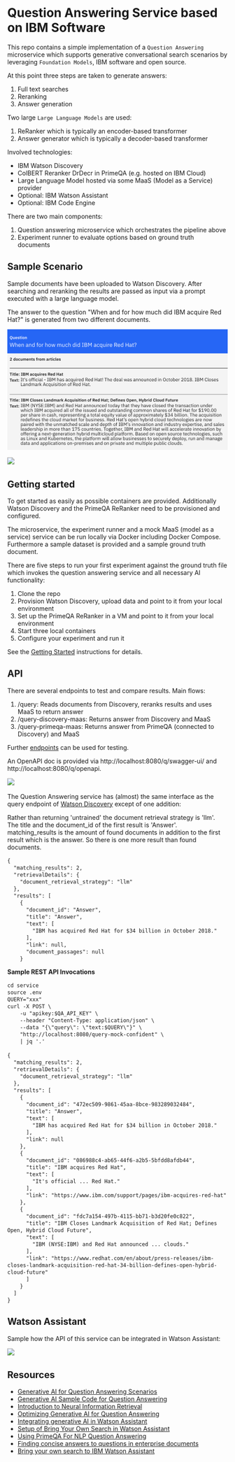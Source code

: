 # Question Answering Service based on IBM Software

This repo contains a simple implementation of a `Question Answering` microservice which supports generative conversational search scenarios by leveraging `Foundation Models`, IBM software and open source.

At this point three steps are taken to generate answers:

1. Full text searches
2. Reranking
3. Answer generation

Two large `Large Language Models` are used:

1. ReRanker which is typically an encoder-based transformer
2. Answer generator which is typically a decoder-based transformer

Involved technologies:

* IBM Watson Discovery
* ColBERT Reranker DrDecr in PrimeQA (e.g. hosted on IBM Cloud)
* Large Language Model hosted via some MaaS (Model as a Service) provider
* Optional: IBM Watson Assistant
* Optional: IBM Code Engine

There are two main components:

1. Question answering microservice which orchestrates the pipeline above
2. Experiment runner to evaluate options based on ground truth documents


## Sample Scenario

Sample documents have been uploaded to Watson Discovery. After searching and reranking the results are passed as input via a prompt executed with a large language model.

The answer to the question "When and for how much did IBM acquire Red Hat?" is generated from two different documents.

<kbd><img src="screenshots/Demo5.png" /></kbd>

<kbd><img src="screenshots/Demo4.png" /></kbd>


## Getting started

To get started as easily as possible containers are provided. Additionally Watson Discovery and the PrimeQA ReRanker need to be provisioned and configured.

The microservice, the experiment runner and a mock MaaS (model as a service) service can be run locally via Docker including Docker Compose. Furthermore a sample dataset is provided and a sample ground truth document.

There are five steps to run your first experiment against the ground truth file which invokes the question answering service and all necessary AI functionality:

1. Clone the repo
2. Provision Watson Discovery, upload data and point to it from your local environment
3. Set up the PrimeQA ReRanker in a VM and point to it from your local environment
4. Start three local containers
5. Configure your experiment and run it

See the [Getting Started](Setup.md#getting-started) instructions for details.


## API

There are several endpoints to test and compare results. Main flows:

1. /query: Reads documents from Discovery, reranks results and uses MaaS to return answer
2. /query-discovery-maas: Returns answer from Discovery and MaaS
3. /query-primeqa-maas: Returns answer from PrimeQA (connected to Discovery) and MaaS

Further [endpoints](https://github.com/nheidloff/question-answering/blob/main/service/src/main/java/com/ibm/question_answering/AnswerResource.java) can be used for testing.

An OpenAPI doc is provided via http://localhost:8080/q/swagger-ui/ and http://localhost:8080/q/openapi.

<kbd><img src="screenshots/OpenAI-UI.png" /></kbd>

The Question Answering service has (almost) the same interface as the query endpoint of [Watson Discovery](https://cloud.ibm.com/apidocs/discovery-data#query) except of one addition:

Rather than returning 'untrained' the document retrieval strategy is 'llm'. The title and the document_id of the first result is 'Answer'. matching_results is the amount of found documents in addition to the first result which is the answer. So there is one more result than found documents.

```
{
  "matching_results": 2,
  "retrievalDetails": {
    "document_retrieval_strategy": "llm"
  },
  "results": [
    {
      "document_id": "Answer",
      "title": "Answer",
      "text": [
        "IBM has acquired Red Hat for $34 billion in October 2018."
      ],
      "link": null,
      "document_passages": null
    }
```


**Sample REST API Invocations**

```
cd service
source .env
QUERY="xxx"
curl -X POST \
    -u "apikey:$QA_API_KEY" \
    --header "Content-Type: application/json" \
    --data "{\"query\": \"text:$QUERY\"}" \
    "http://localhost:8080/query-mock-confident" \
    | jq '.'

{
  "matching_results": 2,
  "retrievalDetails": {
    "document_retrieval_strategy": "llm"
  },
  "results": [
    {
      "document_id": "472ec509-9861-45aa-8bce-983289032484",
      "title": "Answer",
      "text": [
        "IBM has acquired Red Hat for $34 billion in October 2018."
      ],
      "link": null
    },
    {
      "document_id": "086988c4-ab65-44f6-a2b5-5bfdd8afdb44",
      "title": "IBM acquires Red Hat",
      "text": [
        "It's official ... Red Hat."
      ],
      "link": "https://www.ibm.com/support/pages/ibm-acquires-red-hat"
    },
    {
      "document_id": "fdc7a154-497b-4115-bb71-b3d20fe0c822",
      "title": "IBM Closes Landmark Acquisition of Red Hat; Defines Open, Hybrid Cloud Future",
      "text": [
        "IBM (NYSE:IBM) and Red Hat announced ... clouds."
      ],
      "link": "https://www.redhat.com/en/about/press-releases/ibm-closes-landmark-acquisition-red-hat-34-billion-defines-open-hybrid-cloud-future"
      ]
    }
  ]
}
```


## Watson Assistant

Sample how the API of this service can be integrated in Watson Assistant:

<kbd><img src="screenshots/Assistant.png" /></kbd>


## Resources

* [Generative AI for Question Answering Scenarios](https://heidloff.net/article/question-answering-transformers/)
* [Generative AI Sample Code for Question Answering](https://heidloff.net/article/sample-question-answering/)
* [Introduction to Neural Information Retrieval](https://heidloff.net/article/introduction-neural-information-retrieval/)
* [Optimizing Generative AI for Question Answering](https://heidloff.net/article/optimizing-generative-ai-for-question-answering/)
* [Integrating generative AI in Watson Assistant](https://heidloff.net/article/integrating-generative-ai-in-watson-assistant/)
* [Setup of Bring Your Own Search in Watson Assistant](https://github.com/nheidloff/question-answering/tree/main/assistant)
* [Using PrimeQA For NLP Question Answering](https://www.deleeuw.me.uk/posts/Using-PrimeQA-For-NLP-Question-Answering/)
* [Finding concise answers to questions in enterprise documents](https://medium.com/ibm-data-ai/finding-concise-answers-to-questions-in-enterprise-documents-53a865898dbd)
* [Bring your own search to IBM Watson Assistant](https://medium.com/ibm-watson/bring-your-own-search-to-ibm-watson-assistant-587e77410c98)